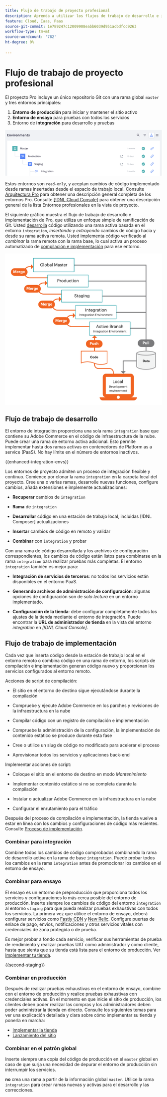 ```yaml
---
title: Flujo de trabajo de proyecto profesional
description: Aprenda a utilizar los flujos de trabajo de desarrollo e implementación de Pro.
feature: Cloud, Iaas, Paas
source-git-commit: 1e789247c12009908eabb6039d951acbdfcc9263
workflow-type: tm+mt
source-wordcount: '782'
ht-degree: 0%

---
```


# Flujo de trabajo de proyecto profesional

El proyecto Pro incluye un único repositorio Git con una rama global `master` y tres entornos principales:

1. **Entorno de producción** para iniciar y mantener el sitio activo
1. **Entorno de ensayo** para pruebas con todos los servicios
1. Entorno de **integración** para desarrollo y pruebas

![Lista de entornos profesionales](../../assets/pro-environments.png)

Estos entornos son `read-only`, y aceptan cambios de código implementado desde ramas insertadas desde el espacio de trabajo local. Consulte [Arquitectura Pro](pro-architecture.md) para obtener una descripción general completa de los entornos Pro. Consulte [[!DNL Cloud Console]](../project/overview.md#cloud-console) para obtener una descripción general de la lista Entornos profesionales en la vista de proyecto.

El siguiente gráfico muestra el flujo de trabajo de desarrollo e implementación de Pro, que utiliza un enfoque simple de ramificación de Git. Usted [desarrolla](#development-workflow) código utilizando una rama activa basada en el entorno `integration`, _insertando_ y _extrayendo_ cambios de código hacia y desde su rama activa remota. Usted implementa código verificado al _combinar_ la rama remota con la rama base, lo cual activa un proceso automatizado de [compilación e implementación](#deployment-workflow) para ese entorno.

![Vista de alto nivel del flujo de trabajo de desarrollo de arquitectura Pro](../../assets/pro-dev-workflow.png)

## Flujo de trabajo de desarrollo

El entorno de integración proporciona una sola rama `integration` base que contiene su Adobe Commerce en el código de infraestructura de la nube. Puede crear una rama de entorno activa adicional. Esto permite implementar hasta dos ramas activas en contenedores de Platform as a service (PaaS). No hay límite en el número de entornos inactivos.

{{enhanced-integration-envs}}

Los entornos de proyecto admiten un proceso de integración flexible y continuo. Comience por clonar la rama `integration` en la carpeta local del proyecto. Cree una o varias ramas, desarrolle nuevas funciones, configure cambios, añada extensiones e implemente actualizaciones:

- **Recuperar** cambios de `integration`

- **Rama** de `integration`

- **Desarrollar** código en una estación de trabajo local, incluidas [!DNL Composer] actualizaciones

- **Insertar** cambios de código en remoto y validar

- **Combinar** con `integration` y probar

Con una rama de código desarrollada y los archivos de configuración correspondientes, los cambios de código están listos para combinarse en la rama `integration` para realizar pruebas más completas. El entorno `integration` también es mejor para:

- **Integración de servicios de terceros**: no todos los servicios están disponibles en el entorno PaaS.

- **Generando archivos de administración de configuración**: algunas opciones de configuración son de _solo lectura_ en un entorno implementado.

- **Configuración de la tienda**: debe configurar completamente todos los ajustes de la tienda mediante el entorno de integración. Puede encontrar la **URL de administrador de tienda** en la vista del entorno _integration_ en _[!DNL Cloud Console]_.

## Flujo de trabajo de implementación

Cada vez que inserta código desde la estación de trabajo local en el entorno remoto o combina código en una rama de entorno, los scripts de compilación e implementación generan código nuevo y proporcionan los servicios configurados al entorno remoto.

Acciones de script de compilación:

- El sitio en el entorno de destino sigue ejecutándose durante la compilación

- Compruebe y ejecute Adobe Commerce en los parches y revisiones de la infraestructura en la nube

- Compilar código con un registro de compilación e implementación

- Compruebe la administración de la configuración, la implementación de contenido estático se produce durante esta fase

- Cree o utilice un slug de código no modificado para acelerar el proceso

- Aprovisionar todos los servicios y aplicaciones back-end

Implementar acciones de script:

- Coloque el sitio en el entorno de destino en modo _Mantenimiento_

- Implementar contenido estático si no se completa durante la compilación

- Instalar o actualizar Adobe Commerce en la infraestructura en la nube

- Configurar el enrutamiento para el tráfico

Después del proceso de compilación e implementación, la tienda vuelve a estar en línea con los cambios y configuraciones de código más recientes. Consulte [Proceso de implementación](../deploy/process.md).

### Combinar para integración

Combine todos los cambios de código comprobados combinando la rama de desarrollo activa en la rama de base `integration`. Puede probar todos los cambios en la rama `integration` antes de promocionar los cambios en el entorno de ensayo.

### Combinar para ensayo

El ensayo es un entorno de preproducción que proporciona todos los servicios y configuraciones lo más cerca posible del entorno de producción. Inserte siempre los cambios de código del entorno `integration` al entorno `staging` para que pueda realizar pruebas exhaustivas con todos los servicios. La primera vez que utilice el entorno de ensayo, deberá configurar servicios como [Fastly CDN](../cdn/fastly.md) y [New Relic](../monitor/new-relic-service.md). Configure puertas de enlace de pago, envíos, notificaciones y otros servicios vitales con credenciales de zona protegida o de prueba.

Es mejor probar a fondo cada servicio, verificar sus herramientas de prueba de rendimiento y realizar pruebas UAT como administrador y como cliente, hasta que sienta que su tienda está lista para el entorno de producción. Ver [Implementar tu tienda](../deploy/staging-production.md).

{{second-staging}}

### Combinar en producción

Después de realizar pruebas exhaustivas en el entorno de ensayo, combine con el entorno de producción y realice pruebas exhaustivas con credenciales activas. En el momento en que inicie el sitio de producción, los clientes deben poder realizar las compras y los administradores deben poder administrar la tienda en directo. Consulte los siguientes temas para ver una explicación detallada y clara sobre cómo implementar su tienda y ponerla en marcha:

- [Implementar la tienda](../deploy/staging-production.md)
- [Lanzamiento del sitio](../launch/overview.md)

### Combinar en el patrón global

Inserte siempre una copia del código de producción en el `master` global en caso de que surja una necesidad de depurar el entorno de producción sin interrumpir los servicios.

**no** crea una rama a partir de la información global `master`. Utilice la rama `integration` para crear ramas nuevas y activas para el desarrollo y las correcciones.

